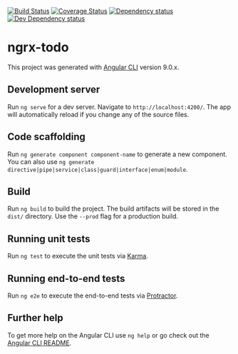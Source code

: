 [![Build Status][travis-ci-image]][travis-ci-url]
[![Coverage Status][coveralls-image]][coveralls-url]
[![Dependency status][david-dm-image]][david-dm-url]
[![Dev Dependency status][david-dm-dev-image]][david-dm-dev-url]

# ngrx-todo

This project was generated with [Angular CLI](https://github.com/angular/angular-cli) version 9.0.x.

## Development server

Run `ng serve` for a dev server. Navigate to `http://localhost:4200/`. The app will automatically reload if you change any of the source files.

## Code scaffolding

Run `ng generate component component-name` to generate a new component. You can also use `ng generate directive|pipe|service|class|guard|interface|enum|module`.

## Build

Run `ng build` to build the project. The build artifacts will be stored in the `dist/` directory. Use the `--prod` flag for a production build.

## Running unit tests

Run `ng test` to execute the unit tests via [Karma](https://karma-runner.github.io).

## Running end-to-end tests

Run `ng e2e` to execute the end-to-end tests via [Protractor](http://www.protractortest.org/).

## Further help

To get more help on the Angular CLI use `ng help` or go check out the [Angular CLI README](https://github.com/angular/angular-cli/blob/master/README.md).

[travis-ci-url]: http://travis-ci.org/puku0x/ngrx-todo
[travis-ci-image]: https://travis-ci.org/puku0x/ngrx-todo.svg?branch=master
[coveralls-url]: https://coveralls.io/github/puku0x/ngrx-todo?branch=master
[coveralls-image]: https://coveralls.io/repos/github/puku0x/ngrx-todo/badge.svg?branch=master
[david-dm-url]: https://david-dm.org/puku0x/ngrx-todo
[david-dm-image]: https://david-dm.org/puku0x/ngrx-todo.svg
[david-dm-dev-url]: https://david-dm.org/puku0x/ngrx-todo?type=dev
[david-dm-dev-image]: https://david-dm.org/puku0x/ngrx-todo/dev-status.svg
